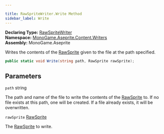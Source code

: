 ```yaml
---

title: RawSpriteWriter.Write Method
sidebar_label: Write
---
```

**Declaring Type:** [RawSpriteWriter](../)  
**Namespace:** [MonoGame.Aseprite.Content.Writers](../../)  
**Assembly:** MonoGame.Aseprite

Writes the contents of the [RawSprite](../../../../RawTypes/RawSprite/) given to the file at the path specified.

```csharp
public static void Write(string path, RawSprite rawSprite);
```

## Parameters

`path`  string

The path and name of the file to write the contents of the [RawSprite](../../../../RawTypes/RawSprite/) to.  If no file exists at this path, one will be created.  If a file already exists, it will be overwritten.

`rawSprite`  [RawSprite](../../../../RawTypes/RawSprite/)

The [RawSprite](../../../../RawTypes/RawSprite/) to write.


